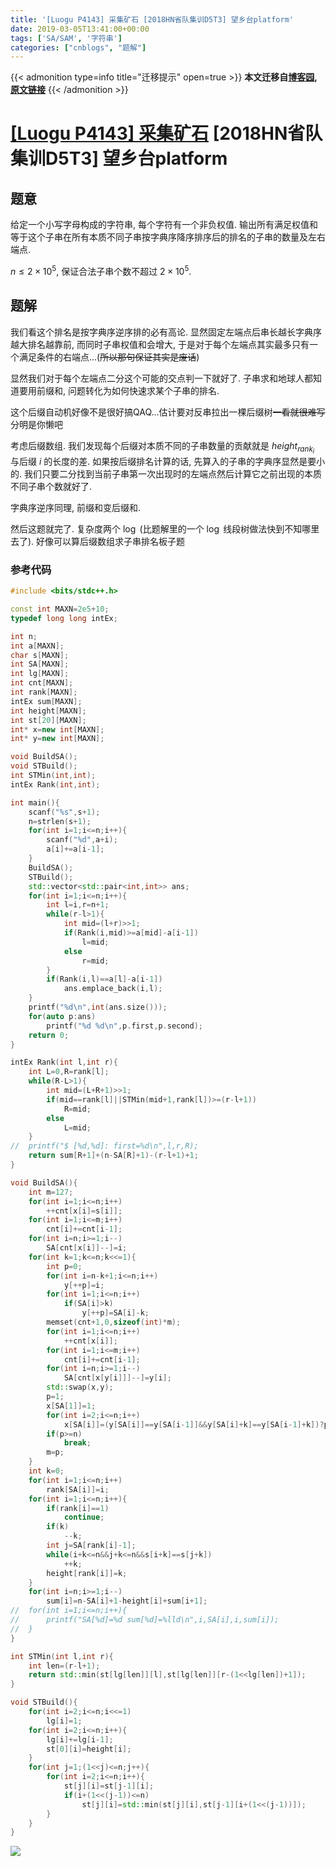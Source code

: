 ```yaml
---
title: '[Luogu P4143] 采集矿石 [2018HN省队集训D5T3] 望乡台platform'
date: 2019-03-05T13:41:00+00:00
tags: ['SA/SAM', '字符串']
categories: ["cnblogs", "题解"]
---
```

{{< admonition type=info title="迁移提示" open=true >}}
**本文迁移自[博客园](https://rvalue.cnblogs.com), [原文链接](http://www.cnblogs.com/rvalue/archive/2019/03/05/10479966.html)**
{{< /admonition >}}

# [[Luogu P4143] 采集矿石](https://www.luogu.org/problemnew/show/P4143) [2018HN省队集训D5T3] 望乡台platform

## 题意

给定一个小写字母构成的字符串, 每个字符有一个非负权值. 输出所有满足权值和等于这个子串在所有本质不同子串按字典序降序排序后的排名的子串的数量及左右端点.

$n\le 2\times 10^5$, 保证合法子串个数不超过 $2\times 10^5$.

## 题解

我们看这个排名是按字典序逆序排的必有高论. 显然固定左端点后串长越长字典序越大排名越靠前, 而同时子串权值和会增大, 于是对于每个左端点其实最多只有一个满足条件的右端点...(~~所以那句保证其实是废话~~)

显然我们对于每个左端点二分这个可能的交点判一下就好了. 子串求和地球人都知道要用前缀和, 问题转化为如何快速求某个子串的排名.

这个后缀自动机好像不是很好搞QAQ...估计要对反串拉出一棵后缀树~~一看就很难写~~<span class="covered">分明是你懒吧</span>

考虑后缀数组. 我们发现每个后缀对本质不同的子串数量的贡献就是 $height_{rank_i}$ 与后缀 $i$ 的长度的差. 如果按后缀排名计算的话, 先算入的子串的字典序显然是要小的. 我们只要二分找到当前子串第一次出现时的左端点然后计算它之前出现的本质不同子串个数就好了.

字典序逆序同理, 前缀和变后缀和.

然后这题就完了. 复杂度两个 $\log$ (比题解里的一个 $\log$ 线段树做法快到不知哪里去了). <span class="covered">好像可以算后缀数组求子串排名板子题</span>

### 参考代码

```cpp
#include <bits/stdc++.h>

const int MAXN=2e5+10;
typedef long long intEx;

int n;
int a[MAXN];
char s[MAXN];
int SA[MAXN];
int lg[MAXN];
int cnt[MAXN];
int rank[MAXN];
intEx sum[MAXN];
int height[MAXN];
int st[20][MAXN];
int* x=new int[MAXN];
int* y=new int[MAXN];

void BuildSA();
void STBuild();
int STMin(int,int);
intEx Rank(int,int);

int main(){
	scanf("%s",s+1);
	n=strlen(s+1);
	for(int i=1;i<=n;i++){
		scanf("%d",a+i);
		a[i]+=a[i-1];
	}
	BuildSA();
	STBuild();
	std::vector<std::pair<int,int>> ans;
	for(int i=1;i<=n;i++){
		int l=i,r=n+1;
		while(r-l>1){
			int mid=(l+r)>>1;
			if(Rank(i,mid)>=a[mid]-a[i-1])
				l=mid;
			else
				r=mid;
		}
		if(Rank(i,l)==a[l]-a[i-1])
			ans.emplace_back(i,l);
	}
	printf("%d\n",int(ans.size()));
	for(auto p:ans)
		printf("%d %d\n",p.first,p.second);
	return 0;
}

intEx Rank(int l,int r){
	int L=0,R=rank[l];
	while(R-L>1){
		int mid=(L+R+1)>>1;
		if(mid==rank[l]||STMin(mid+1,rank[l])>=(r-l+1))
			R=mid;
		else
			L=mid;
	}
//	printf("$ [%d,%d]: first=%d\n",l,r,R);
	return sum[R+1]+(n-SA[R]+1)-(r-l+1)+1;
}

void BuildSA(){
	int m=127;
	for(int i=1;i<=n;i++)
		++cnt[x[i]=s[i]];
	for(int i=1;i<=m;i++)
		cnt[i]+=cnt[i-1];
	for(int i=n;i>=1;i--)
		SA[cnt[x[i]]--]=i;
	for(int k=1;k<=n;k<<=1){
		int p=0;
		for(int i=n-k+1;i<=n;i++)
			y[++p]=i;
		for(int i=1;i<=n;i++)
			if(SA[i]>k)
				y[++p]=SA[i]-k;
		memset(cnt+1,0,sizeof(int)*m);
		for(int i=1;i<=n;i++)
			++cnt[x[i]];
		for(int i=1;i<=m;i++)
			cnt[i]+=cnt[i-1];
		for(int i=n;i>=1;i--)
			SA[cnt[x[y[i]]]--]=y[i];
		std::swap(x,y);
		p=1;
		x[SA[1]]=1;
		for(int i=2;i<=n;i++)
			x[SA[i]]=(y[SA[i]]==y[SA[i-1]]&&y[SA[i]+k]==y[SA[i-1]+k])?p:++p;
		if(p>=n)
			break;
		m=p;
	}
	int k=0;
	for(int i=1;i<=n;i++)
		rank[SA[i]]=i;
	for(int i=1;i<=n;i++){
		if(rank[i]==1)
			continue;
		if(k)
			--k;
		int j=SA[rank[i]-1];
		while(i+k<=n&&j+k<=n&&s[i+k]==s[j+k])
			++k;
		height[rank[i]]=k;
	}
	for(int i=n;i>=1;i--)
		sum[i]=n-SA[i]+1-height[i]+sum[i+1];
//	for(int i=1;i<=n;i++){
//		printf("SA[%d]=%d sum[%d]=%lld\n",i,SA[i],i,sum[i]);
//	}
}

int STMin(int l,int r){
	int len=(r-l+1);
	return std::min(st[lg[len]][l],st[lg[len]][r-(1<<lg[len])+1]);
}

void STBuild(){
	for(int i=2;i<=n;i<<=1)
		lg[i]=1;
	for(int i=2;i<=n;i++){
		lg[i]+=lg[i-1];
		st[0][i]=height[i];
	}
	for(int j=1;(1<<j)<=n;j++){
		for(int i=2;i<=n;i++){
			st[j][i]=st[j-1][i];
			if(i+(1<<(j-1))<=n)
				st[j][i]=std::min(st[j][i],st[j-1][i+(1<<(j-1))]);
		}
	}
}

```

![](https://pic.rvalue.moe/2021/08/02/7936e35b880d5.jpg)
